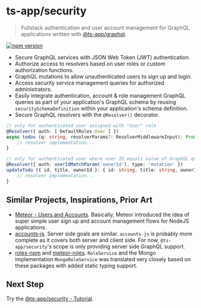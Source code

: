 # ts-app/security

> Fullstack authentication and user account management for GraphQL applications written with [@ts-app/graphql](https://github.com/ts-app/ts-app/tree/master/packages/graphql).

[![npm version](https://badge.fury.io/js/%40ts-app%2Fsecurity.svg)](https://badge.fury.io/js/%40ts-app%2Fsecurity)

* Secure GraphQL services with JSON Web Token (JWT) authentication. 
* Authorize access to resolvers based on user roles or custom authorization functions.
* GraphQL mutations to allow unauthenticated users to sign up and login.
* Access security service management queries for authorized administrators.
* Easily integrate authentication, account & role management GraphQL queries as part of your application's 
GraphQL schema by reusing `securitySchemaDefinition` within your application's schema definition.
* Secure GraphQL resolvers with the `@Resolver()` decorator.

```typescript
// only for authenticated user assigned with "User" role
@Resolver({ auth: [ DefaultRoles.User ] })
async todos (q: string, resolverParams?: ResolverMiddlewareInput): Promise<{ error?: string, docs?: Todo[] }> {
    // resolver implementation...
}

// only for authenticated user where user ID equals value of GraphQL query parameter "ownerId"
@Resolver({ auth: userIdMatchParam('ownerId'), type: 'mutation' })
updateTodo ({ id, title, ownerId }: { id: string, title: string, ownerId: string }): { error?: string } {
    // resolver implementation...
}
```

## Similar Projects, Inspirations, Prior Art

* [Meteor - Users and Accounts](https://guide.meteor.com/accounts.html). Basically, Meteor introduced the idea of super simple user sign up and account management flows for NodeJS applications.
* [accounts-js](https://github.com/accounts-js/accounts). Server side goals are similar. `accounts-js` is probably more complete as it covers both server and client side. For now, `@ts-app/security`'s scope is only providing server side GraphQL support.
* [roles-npm](https://github.com/alanning/roles-npm) and [meteor-roles](https://github.com/alanning/meteor-roles). `RoleService` and the Mongo implementation `MongoRoleService` was translated very closely based on these packages with added static typing support. 


## Next Step

Try the [@ts-app/security - Tutorial](https://github.com/ts-app/ts-app/blob/master/packages/security/docs/tutorial.md).
